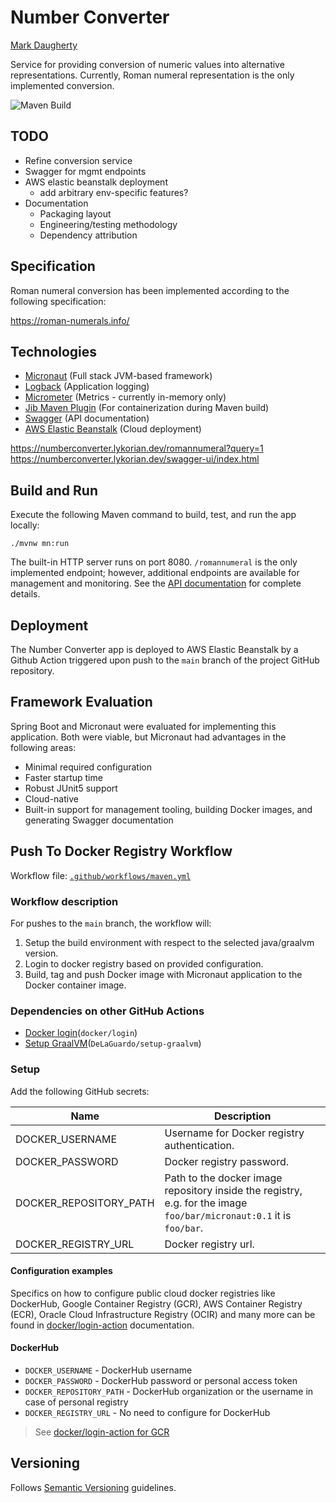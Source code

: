 # Number Converter

[Mark Daugherty](mailto:mark.r.daugherty@gmail.com)

Service for providing conversion of numeric values into alternative representations. Currently, Roman numeral
representation is the only implemented conversion.

![Maven Build](https://github.com/lykorian/number-converter/actions/workflows/maven-package.yml/badge.svg)

## TODO

- Refine conversion service
- Swagger for mgmt endpoints
- AWS elastic beanstalk deployment
    - add arbitrary env-specific features?
- Documentation
  - Packaging layout
  - Engineering/testing methodology
  - Dependency attribution

## Specification

Roman numeral conversion has been implemented according to the following specification:

https://roman-numerals.info/

## Technologies

- [Micronaut](https://micronaut.io/) (Full stack JVM-based framework)
- [Logback](http://logback.qos.ch/) (Application logging)
- [Micrometer](https://micronaut-projects.github.io/micronaut-micrometer/latest/guide/) (Metrics - currently in-memory
  only)
- [Jib Maven Plugin](https://github.com/GoogleContainerTools/jib/tree/master/jib-maven-plugin) (For containerization
  during Maven build)
- [Swagger](https://swagger.io/) (API documentation)
- [AWS Elastic Beanstalk](https://docs.aws.amazon.com/elastic-beanstalk/index.html) (Cloud deployment)

https://numberconverter.lykorian.dev/romannumeral?query=1
https://numberconverter.lykorian.dev/swagger-ui/index.html

## Build and Run

Execute the following Maven command to build, test, and run the app locally:

`./mvnw mn:run`

The built-in HTTP server runs on port 8080.  `/romannumeral` is the only implemented endpoint; however, additional
endpoints are available for management and monitoring. See
the [API documentation](https://numberconverter.lykorian.dev/swagger-ui/index.html) for complete details.

## Deployment

The Number Converter app is deployed to AWS Elastic Beanstalk by a Github Action triggered upon push to the `main`
branch of the project GitHub repository.

## Framework Evaluation

Spring Boot and Micronaut were evaluated for implementing this application. Both were viable, but Micronaut had
advantages in the following areas:

- Minimal required configuration
- Faster startup time
- Robust JUnit5 support
- Cloud-native
- Built-in support for management tooling, building Docker images, and generating Swagger documentation

## Push To Docker Registry Workflow

Workflow file: [`.github/workflows/maven.yml`](.github/workflows/maven.yml)

### Workflow description

For pushes to the `main` branch, the workflow will:

1. Setup the build environment with respect to the selected java/graalvm version.
2. Login to docker registry based on provided configuration.
3. Build, tag and push Docker image with Micronaut application to the Docker container image.

### Dependencies on other GitHub Actions

- [Docker login](`https://github.com/docker/login-action`)(`docker/login`)
- [Setup GraalVM](`https://github.com/DeLaGuardo/setup-graalvm`)(`DeLaGuardo/setup-graalvm`)

### Setup

Add the following GitHub secrets:

| Name | Description |
| ---- | ----------- |
| DOCKER_USERNAME | Username for Docker registry authentication. |
| DOCKER_PASSWORD | Docker registry password. |
| DOCKER_REPOSITORY_PATH | Path to the docker image repository inside the registry, e.g. for the image `foo/bar/micronaut:0.1` it is `foo/bar`. |
| DOCKER_REGISTRY_URL | Docker registry url. |

#### Configuration examples

Specifics on how to configure public cloud docker registries like DockerHub, Google Container Registry (GCR), AWS
Container Registry (ECR), Oracle Cloud Infrastructure Registry (OCIR) and many more can be found
in [docker/login-action](https://github.com/docker/login-action)
documentation.

#### DockerHub

- `DOCKER_USERNAME` - DockerHub username
- `DOCKER_PASSWORD` - DockerHub password or personal access token
- `DOCKER_REPOSITORY_PATH` - DockerHub organization or the username in case of personal registry
- `DOCKER_REGISTRY_URL` - No need to configure for DockerHub

> See [docker/login-action for GCR](https://github.com/docker/login-action#dockerhub)

## Versioning

Follows [Semantic Versioning](http://semver.org/) guidelines.
